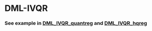 # DML-IVQR 

### See example in  [DML_IVQR_quantreg](https://github.com/FieldTien/DML-IVQR/blob/master/example/dml_ivqr_quantreg.pdf) and [DML_IVQR_hqreg](https://github.com/FieldTien/DML-IVQR/blob/master/example/dml_ivqr_hqreg.pdf)

